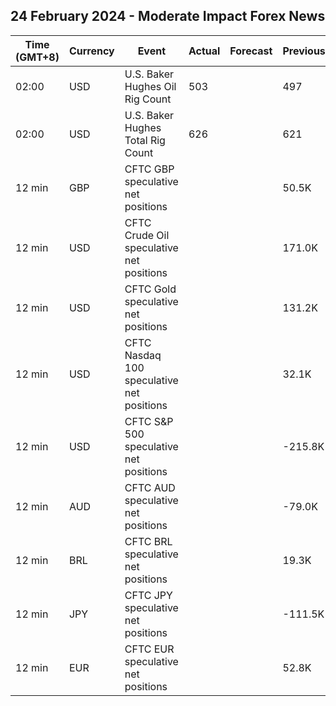 ## 24 February 2024 - Moderate Impact Forex News

| Time (GMT+8) | Currency | Event | Actual | Forecast | Previous |
|------|----------|-------|--------|----------|----------|
| 02:00 | USD | U.S. Baker Hughes Oil Rig Count | 503 |  | 497 |
| 02:00 | USD | U.S. Baker Hughes Total Rig Count | 626 |  | 621 |
| 12 min | GBP | CFTC GBP speculative net positions |  |  | 50.5K |
| 12 min | USD | CFTC Crude Oil speculative net positions |  |  | 171.0K |
| 12 min | USD | CFTC Gold speculative net positions |  |  | 131.2K |
| 12 min | USD | CFTC Nasdaq 100 speculative net positions |  |  | 32.1K |
| 12 min | USD | CFTC S&P 500 speculative net positions |  |  | -215.8K |
| 12 min | AUD | CFTC AUD speculative net positions |  |  | -79.0K |
| 12 min | BRL | CFTC BRL speculative net positions |  |  | 19.3K |
| 12 min | JPY | CFTC JPY speculative net positions |  |  | -111.5K |
| 12 min | EUR | CFTC EUR speculative net positions |  |  | 52.8K |
